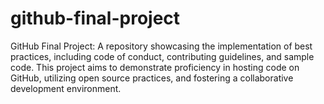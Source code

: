 # github-final-project
GitHub Final Project: A repository showcasing the implementation of best practices, including code of conduct, contributing guidelines, and sample code. This project aims to demonstrate proficiency in hosting code on GitHub, utilizing open source practices, and fostering a collaborative development environment.

